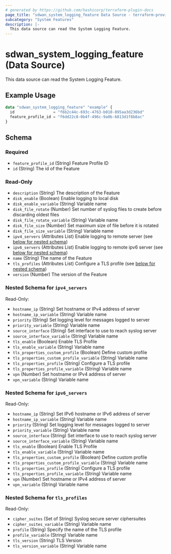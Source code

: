 ```yaml
---
# generated by https://github.com/hashicorp/terraform-plugin-docs
page_title: "sdwan_system_logging_feature Data Source - terraform-provider-sdwan"
subcategory: "System Features"
description: |-
  This data source can read the System Logging Feature.
---
```


# sdwan_system_logging_feature (Data Source)

This data source can read the System Logging Feature.

## Example Usage

```terraform
data "sdwan_system_logging_feature" "example" {
  id                 = "f6b2c44c-693c-4763-b010-895aa3d236bd"
  feature_profile_id = "f6dd22c8-0b4f-496c-9a0b-6813d1f8b8ac"
}
```

<!-- schema generated by tfplugindocs -->
## Schema

### Required

- `feature_profile_id` (String) Feature Profile ID
- `id` (String) The id of the Feature

### Read-Only

- `description` (String) The description of the Feature
- `disk_enable` (Boolean) Enable logging to local disk
- `disk_enable_variable` (String) Variable name
- `disk_file_rotate` (Number) Set number of syslog files to create before discarding oldest files
- `disk_file_rotate_variable` (String) Variable name
- `disk_file_size` (Number) Set maximum size of file before it is rotated
- `disk_file_size_variable` (String) Variable name
- `ipv4_servers` (Attributes List) Enable logging to remote server (see [below for nested schema](#nestedatt--ipv4_servers))
- `ipv6_servers` (Attributes List) Enable logging to remote ipv6 server (see [below for nested schema](#nestedatt--ipv6_servers))
- `name` (String) The name of the Feature
- `tls_profiles` (Attributes List) Configure a TLS profile (see [below for nested schema](#nestedatt--tls_profiles))
- `version` (Number) The version of the Feature

<a id="nestedatt--ipv4_servers"></a>
### Nested Schema for `ipv4_servers`

Read-Only:

- `hostname_ip` (String) Set hostname or IPv4 address of server
- `hostname_ip_variable` (String) Variable name
- `priority` (String) Set logging level for messages logged to server
- `priority_variable` (String) Variable name
- `source_interface` (String) Set interface to use to reach syslog server
- `source_interface_variable` (String) Variable name
- `tls_enable` (Boolean) Enable TLS Profile
- `tls_enable_variable` (String) Variable name
- `tls_properties_custom_profile` (Boolean) Define custom profile
- `tls_properties_custom_profile_variable` (String) Variable name
- `tls_properties_profile` (String) Configure a TLS profile
- `tls_properties_profile_variable` (String) Variable name
- `vpn` (Number) Set hostname or IPv4 address of server
- `vpn_variable` (String) Variable name


<a id="nestedatt--ipv6_servers"></a>
### Nested Schema for `ipv6_servers`

Read-Only:

- `hostname_ip` (String) Set IPv6 hostname or IPv6 address of server
- `hostname_ip_variable` (String) Variable name
- `priority` (String) Set logging level for messages logged to server
- `priority_variable` (String) Variable name
- `source_interface` (String) Set interface to use to reach syslog server
- `source_interface_variable` (String) Variable name
- `tls_enable` (Boolean) Enable TLS Profile
- `tls_enable_variable` (String) Variable name
- `tls_properties_custom_profile` (Boolean) Define custom profile
- `tls_properties_custom_profile_variable` (String) Variable name
- `tls_properties_profile` (String) Configure a TLS profile
- `tls_properties_profile_variable` (String) Variable name
- `vpn` (Number) Set hostname or IPv4 address of server
- `vpn_variable` (String) Variable name


<a id="nestedatt--tls_profiles"></a>
### Nested Schema for `tls_profiles`

Read-Only:

- `cipher_suites` (Set of String) Syslog secure server ciphersuites
- `cipher_suites_variable` (String) Variable name
- `profile` (String) Specify the name of the TLS profile
- `profile_variable` (String) Variable name
- `tls_version` (String) TLS Version
- `tls_version_variable` (String) Variable name

